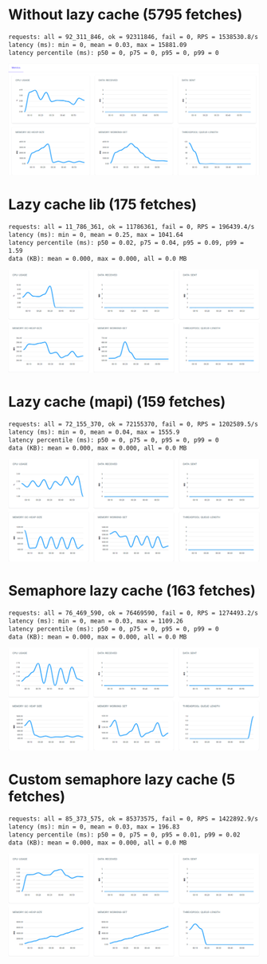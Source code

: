 # Without lazy cache (5795 fetches)
```
requests: all = 92_311_846, ok = 92311846, fail = 0, RPS = 1538530.8/s
latency (ms): min = 0, mean = 0.03, max = 15881.09
latency percentile (ms): p50 = 0, p75 = 0, p95 = 0, p99 = 0
```
![without_lazy_cache](./Reports/without_lazy_cache/without_lazy_cache.png)

# Lazy cache lib (175 fetches)
```
requests: all = 11_786_361, ok = 11786361, fail = 0, RPS = 196439.4/s
latency (ms): min = 0, mean = 0.25, max = 1041.64
latency percentile (ms): p50 = 0.02, p75 = 0.04, p95 = 0.09, p99 = 1.59
data (KB): mean = 0.000, max = 0.000, all = 0.0 MB
```
![lazy_cache_lib](./Reports/lazy_cache_lib/lazy_cache_lib.png)

# Lazy cache (mapi) (159 fetches)
```
requests: all = 72_155_370, ok = 72155370, fail = 0, RPS = 1202589.5/s
latency (ms): min = 0, mean = 0.04, max = 1555.9
latency percentile (ms): p50 = 0, p75 = 0, p95 = 0, p99 = 0
data (KB): mean = 0.000, max = 0.000, all = 0.0 MB
```
![lazy_cache](./Reports/lazy_cache/lazy_cache.png)

# Semaphore lazy cache (163 fetches)
```
requests: all = 76_469_590, ok = 76469590, fail = 0, RPS = 1274493.2/s
latency (ms): min = 0, mean = 0.03, max = 1109.26
latency percentile (ms): p50 = 0, p75 = 0, p95 = 0, p99 = 0
data (KB): mean = 0.000, max = 0.000, all = 0.0 MB
```
![semaphore_lazy_cache](./Reports/semaphore_lazy_cache/semaphore_lazy_cache.png)

# Custom semaphore lazy cache (5 fetches)
```
requests: all = 85_373_575, ok = 85373575, fail = 0, RPS = 1422892.9/s
latency (ms): min = 0, mean = 0.03, max = 196.83
latency percentile (ms): p50 = 0, p75 = 0, p95 = 0.01, p99 = 0.02
data (KB): mean = 0.000, max = 0.000, all = 0.0 MB
```
![custom_lazy_cache](./Reports/custom_lazy_cache/custom_lazy_cache.png)